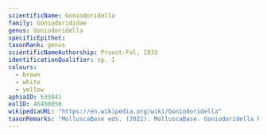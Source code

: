 ```yaml
---
scientificName: Goniodoridella
family: Goniodorididae
genus: Goniodoridella
specificEpithet: 
taxonRank: genus
scientificNameAuthorship: Pruvot-Fol, 1933
identificationQualifier: sp. 1
colours:
  - brown
  - white
  - yellow
aphiaID: 533841
eolID: 46450056
wikipediaURL: "https://en.wikipedia.org/wiki/Goniodoridella"
taxonRemarks: "MolluscaBase eds. (2022). MolluscaBase. Goniodoridella Pruvot-Fol, 1933. Accessed through: World Register of Marine Species at: https://www.marinespecies.org/aphia.php?p=taxdetails&id=533841 on 2022-03-10"
---
```

